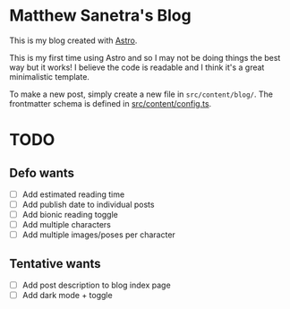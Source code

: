 # Matthew Sanetra's Blog

This is my blog created with [Astro](https://astro.build/).

This is my first time using Astro and so I may not be doing
things the best way but it works! I believe the code is readable
and I think it's a great minimalistic template.

To make a new post, simply create a new file in `src/content/blog/`. The frontmatter schema is defined in [src/content/config.ts](./src/content/config.ts).

# TODO

## Defo wants

- [ ] Add estimated reading time
- [ ] Add publish date to individual posts
- [ ] Add bionic reading toggle
- [ ] Add multiple characters
- [ ] Add multiple images/poses per character

## Tentative wants

- [ ] Add post description to blog index page
- [ ] Add dark mode + toggle
